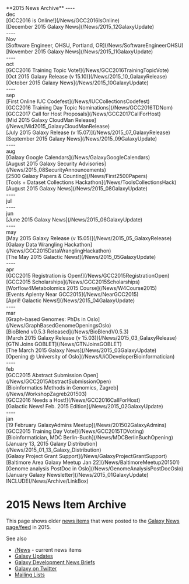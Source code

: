 <div class='linkbox'>
**2015 News Archive**
----
<div class='right'>dec</div>
[GCC2016 is Online!](/News/GCC2016IsOnline)<br />
[December 2015 Galaxy News](/News/2015_12GalaxyUpdate)<br />
----
<div class='right'>Nov</div>
[Software Engineer, OHSU, Portland, OR](/News/SoftwareEngineerOHSU)<br />
[November 2015 Galaxy News](/News/2015_11GalaxyUpdate)<br />
----
<div class='right'>oct</div>
[GCC2016 Training Topic Vote!](/News/GCC2016TrainingTopicVote)<br />
[Oct 2015 Galaxy Release (v 15.10)](/News/2015_10_GalaxyRelease)<br />
[October 2015 Galaxy News](/News/2015_10GalaxyUpdate)<br />
----
<div class='right'>sep</div>
[First Online IUC Codefest](/News/IUCCollectionsCodefest)<br />
[GCC2016 Training Day Topic Nominations](/News/GCC2016TDNom)<br />
[GCC2017 Call for Host Proposals](/News/GCC2017CallForHost)<br />
[Mid 2015 Galaxy CloudMan Release](/News/Mid2015_GalaxyCloudManRelease)<br />
[July 2015 Galaxy Release (v 15.07)](/News/2015_07_GalaxyRelease)<br />
[September 2015 Galaxy News](/News/2015_09GalaxyUpdate)<br />
----
<div class='right'>aug</div>
[Galaxy Google Calendars](/News/GalaxyGoogleCalendars)<br />
[August 2015 Galaxy Security Advisories](/News/2015_08SecurityAnnouncements)<br />
[2500 Galaxy Papers & Counting](/News/First2500Papers)<br />
[Tools + Dataset Collections Hackathon](/News/ToolsCollectionsHack)<br />
[August 2015 Galaxy News](/News/2015_08GalaxyUpdate)<br />
----
<div class='right'>jul</div>
----
<div class='right'>jun</div>
[June 2015 Galaxy News](/News/2015_06GalaxyUpdate)<br />
----
<div class='right'>may</div>
[May 2015 Galaxy Release (v 15.05)](/News/2015_05_GalaxyRelease)<br />
[Galaxy Data Wrangling Hackathon](/News/GCC2015DataWranglingHackathon)<br />
[The May 2015 Galactic News!](/News/2015_05GalaxyUpdate)<br />
----
<div class='right'>apr</div>
[GCC2015 Registration is Open!](/News/GCC2015RegistrationOpen)<br />
[GCC2015 Scholarships](/News/GCC2015Scholarships)<br />
[Worflow4Metabolomics 2015 Course](/News/W4Course2015)<br />
[Events Aplenty Near GCC2015](/News/NearGCC2015)<br />
[April! Galactic News!](/News/2015_04GalaxyUpdate)<br />
----
<div class='right'>mar</div>
[Graph-based Genomes: PhDs in Oslo](/News/GraphBasedGenomeOpeningsOslo)<br />
[BioBlend v0.5.3 Released](/News/BioBlendV0.5.3)<br />
[March 2015 Galaxy Release (v 15.03)](/News/2015_03_GalaxyRelease)<br />
[GTN Joins GOBLET](/News/GTNJoinsGOBLET)<br />
[The March 2015 Galaxy News](/News/2015_03GalaxyUpdate)<br />
[Opening @ University of Oslo](/News/UiODeveloperBioinformatician)<br />
----
<div class='right'>feb</div>
[GCC2015 Abstract Submission Open](/News/GCC2015AbstractSubmissionOpen)<br />
[Bioinformatics Methods in Genomics, Zagreb](/News/WorkshopZagreb201503)<br />
[GCC2016 Needs a Host!](/News/GCC2016CallForHost)<br />
[Galactic News! Feb. 2015 Edition](/News/2015_02GalaxyUpdate)<br />
----
<div class='right'>jan</div>
[19 February GalaxyAdmins Meetup](/News/201502GalaxyAdmins)<br />
[GCC2015 Training Day Vote!](/News/GCC2015TDVoting)<br />
[Bioinformatician, MDC Berlin-Buch](/News/MDCBerlinBuchOpening)<br />
[January 13, 2015 Galaxy Distribution](/News/2015_01_13_Galaxy_Distribution)<br />
[Galaxy Project Grant Support](/News/GalaxyProjectGrantSupport)<br />
[Baltimore Area Galaxy Meetup Jan 22](/News/BaltimoreMeetup201501)<br />
[Genome analysis PostDoc in Oslo](/News/GenomeAnalysisPostDocOslo)<br />
[January Galaxy Newsletter](/News/2015_01GalaxyUpdate)<br />
</div>
INCLUDE(/News/Archive/LinkBox)

# 2015 News Item Archive

This page shows older [news items](/News) that were posted to the [Galaxy News page/feed](/News) in 2015.

See also 
* [/News](/News) - current news items
* [Galaxy Updates](/GalaxyUpdates)
* [Galaxy Development News Briefs](/DevNewsBriefs)
* [Galaxy on Twitter](/GalaxyOnTwitter)
* [Mailing Lists](/MailingLists)

<div class='newsItemList'>
 

